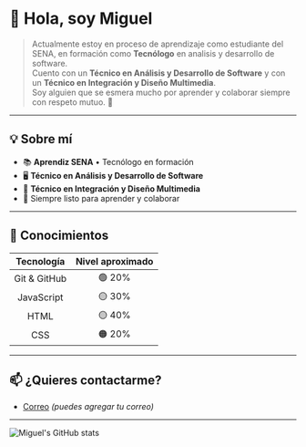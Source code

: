 # 👋 Hola, soy Miguel

> Actualmente estoy en proceso de aprendizaje como estudiante del SENA, en formación como **Tecnólogo** en analisis y desarrollo de software.  
> Cuento con un **Técnico en Análisis y Desarrollo de Software** y con un **Técnico en Integración y Diseño Multimedia**.  
> Soy alguien que se esmera mucho por aprender y colaborar siempre con respeto mutuo. 🚀

---

## 💡 Sobre mí

- 📚 **Aprendiz SENA** • Tecnólogo en formación
- 🖥️ **Técnico en Análisis y Desarrollo de Software**
- 🎨 **Técnico en Integración y Diseño Multimedia**
- 🤝 Siempre listo para aprender y colaborar

---

## 🚀 Conocimientos

| Tecnología    | Nivel aproximado |
|:-------------:|:----------------:|
| Git & GitHub  | 🟢 20%           |
| JavaScript    | 🟡 30%           |
| HTML          | 🟡 40%           |
| CSS           | 🟠 20%           |

---

## 📫 ¿Quieres contactarme?

- [Correo](kamigz772@gmail.com) *(puedes agregar tu correo)*

---

![Miguel's GitHub stats](https://github-readme-stats.vercel.app/api?username=Kmigz27&show_icons=true&theme=radical)
